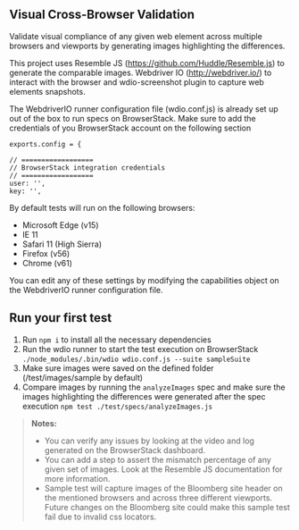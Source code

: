 **Visual Cross-Browser Validation**
-----------------------------------
Validate visual compliance of any given web element across multiple browsers and viewports by generating images highlighting the differences.

This project uses Resemble JS (https://github.com/Huddle/Resemble.js) to generate the comparable images. Webdriver IO (http://webdriver.io/) to interact with the browser and wdio-screenshot plugin to capture web elements snapshots.

The WebdriverIO runner configuration file (wdio.conf.js) is already set up out of the box to run specs on BrowserStack. Make sure to add the credentials of you BrowserStack account on the following section

    exports.config = {

    // ==================
    // BrowserStack integration credentials
    // ==================
    user: '',
    key: '',

By default tests will run on the following browsers:

 - Microsoft Edge (v15)
 - IE 11
 - Safari 11 (High Sierra)
 - Firefox (v56)
 - Chrome (v61)

You can edit any of these settings by modifying the capabilities object on the WebdriverIO runner configuration file.

## Run your first test ##
1. Run `npm i` to install all the necessary dependencies
2. Run the wdio runner to start the test execution on BrowserStack `./node_modules/.bin/wdio wdio.conf.js --suite sampleSuite`
3. Make sure images were saved on the defined folder (/test/images/sample by default)
4. Compare images by running the `analyzeImages` spec and make sure the images highlighting the differences were generated after the spec execution `npm test ./test/specs/analyzeImages.js`

> **Notes:**
> - You can verify any issues by looking at the video and log generated on the BrowserStack dashboard.
> - You can add a step to assert the mismatch percentage of any given set of images. Look at the Resemble JS documentation for more information.
> - Sample test will capture images of the Bloomberg site header on the mentioned browsers and across three different viewports. Future changes on the Bloomberg site could make this sample test fail due to invalid css locators.


